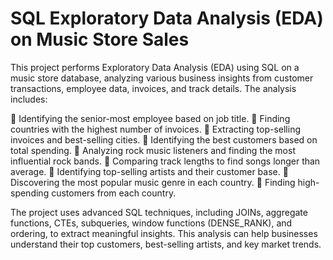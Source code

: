 # SQL Exploratory Data Analysis (EDA) on Music Store Sales

This project performs Exploratory Data Analysis (EDA) using SQL on a music store database, analyzing various business insights from customer transactions, employee data, invoices, and track details. The analysis includes:

🔹  Identifying the senior-most employee based on job title.
🔹  Finding countries with the highest number of invoices.
🔹  Extracting top-selling invoices and best-selling cities.
🔹  Identifying the best customers based on total spending.
🔹  Analyzing rock music listeners and finding the most influential rock bands.
🔹  Comparing track lengths to find songs longer than average.
🔹  Identifying top-selling artists and their customer base.
🔹  Discovering the most popular music genre in each country.
🔹  Finding high-spending customers from each country.

The project uses advanced SQL techniques, including JOINs, aggregate functions, CTEs, subqueries, window functions (DENSE_RANK), and ordering, to extract meaningful insights. This analysis can help businesses understand their top customers, best-selling artists, and key market trends.
